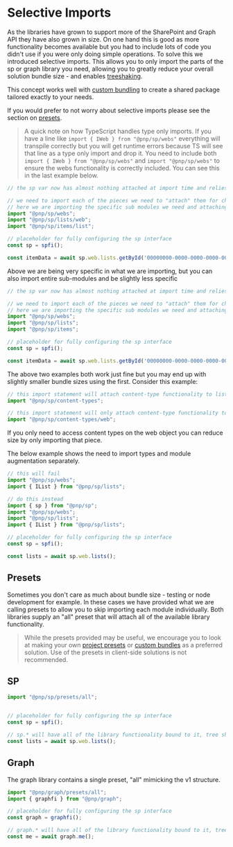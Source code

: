 # Selective Imports

As the libraries have grown to support more of the SharePoint and Graph API they have also grown in size. On one hand this is good as more functionality becomes available but you had to include lots of code you didn't use if you were only doing simple operations. To solve this we introduced selective imports. This allows you to only import the parts of the sp or graph library you need, allowing you to greatly reduce your overall solution bundle size - and enables [treeshaking](https://github.com/rollup/rollup#tree-shaking).

This concept works well with [custom bundling](./custom-bundle.md) to create a shared package tailored exactly to your needs.

If you would prefer to not worry about selective imports please see the section on [presets](#presets).

> A quick note on how TypeScript handles type only imports. If you have a line like `import { IWeb } from "@pnp/sp/webs"` everything will transpile correctly but you will get runtime errors because TS will see that line as a type only import and drop it. You need to include both `import { IWeb } from "@pnp/sp/webs"` and `import "@pnp/sp/webs"` to ensure the webs functionality is correctly included. You can see this in the last example below.

```TypeScript
// the sp var now has almost nothing attached at import time and relies on

// we need to import each of the pieces we need to "attach" them for chaining
// here we are importing the specific sub modules we need and attaching the functionality for lists to web and items to list
import "@pnp/sp/webs";
import "@pnp/sp/lists/web";
import "@pnp/sp/items/list";

// placeholder for fully configuring the sp interface
const sp = spfi();

const itemData = await sp.web.lists.getById('00000000-0000-0000-0000-000000000000').items.getById(1)();
```

Above we are being very specific in what we are importing, but you can also import entire sub-modules and be slightly less specific

```TypeScript
// the sp var now has almost nothing attached at import time and relies on

// we need to import each of the pieces we need to "attach" them for chaining
// here we are importing the specific sub modules we need and attaching the functionality for lists to web and items to list
import "@pnp/sp/webs";
import "@pnp/sp/lists";
import "@pnp/sp/items";

// placeholder for fully configuring the sp interface
const sp = spfi();

const itemData = await sp.web.lists.getById('00000000-0000-0000-0000-000000000000').items.getById(1)();
```

The above two examples both work just fine but you may end up with slightly smaller bundle sizes using the first. Consider this example:

```TypeScript
// this import statement will attach content-type functionality to list, web, and item
import "@pnp/sp/content-types";

// this import statement will only attach content-type functionality to web
import "@pnp/sp/content-types/web";
```

If you only need to access content types on the web object you can reduce size by only importing that piece.

The below example shows the need to import types and module augmentation separately.

```TypeScript
// this will fail
import "@pnp/sp/webs";
import { IList } from "@pnp/sp/lists";

// do this instead
import { sp } from "@pnp/sp";
import "@pnp/sp/webs";
import "@pnp/sp/lists";
import { IList } from "@pnp/sp/lists";

// placeholder for fully configuring the sp interface
const sp = spfi();

const lists = await sp.web.lists();
```

## Presets

Sometimes you don't care as much about bundle size - testing or node development for example. In these cases we have provided what we are calling presets to allow you to skip importing each module individually. Both libraries supply an "all" preset that will attach all of the available library functionality.

> While the presets provided may be useful, we encourage you to look at making your own [project presets](./project-preset.md) or [custom bundles](./custom-bundle.md) as a preferred solution. Use of the presets in client-side solutions is not recommended.

## SP

```TypeScript
import "@pnp/sp/presets/all";


// placeholder for fully configuring the sp interface
const sp = spfi();

// sp.* will have all of the library functionality bound to it, tree shaking will not work
const lists = await sp.web.lists();
```

## Graph

The graph library contains a single preset, "all" mimicking the v1 structure.

```TypeScript
import "@pnp/graph/presets/all";
import { graphfi } from "@pnp/graph";

// placeholder for fully configuring the sp interface
const graph = graphfi();

// graph.* will have all of the library functionality bound to it, tree shaking will not work
const me = await graph.me();
```
